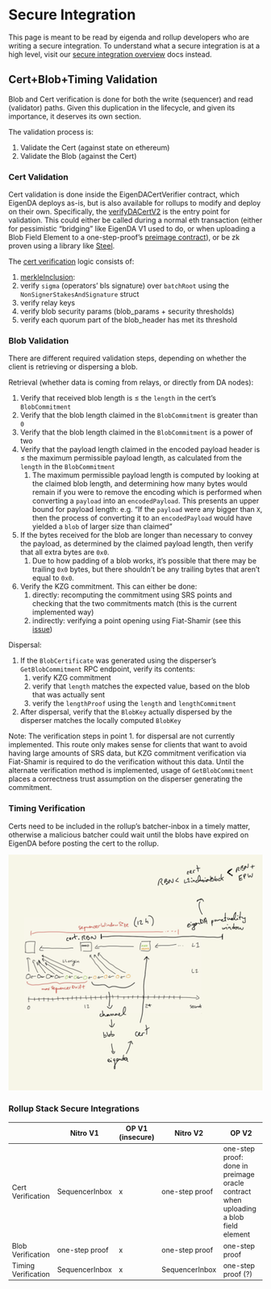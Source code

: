 # Secure Integration

This page is meant to be read by eigenda and rollup developers who are writing a secure integration. To understand what a secure integration is at a high level, visit our [secure integration overview](https://docs.eigenda.xyz/integrations-guides/rollup-guides/integrations-overview) docs instead.

## Cert+Blob+Timing Validation

Blob and Cert verification is done for both the write (sequencer) and read (validator) paths. Given this duplication in the lifecycle, and given its importance, it deserves its own section.

The validation process is:

1. Validate the Cert (against state on ethereum)
2. Validate the Blob (against the Cert)

### Cert Validation

Cert validation is done inside the EigenDACertVerifier contract, which EigenDA deploys as-is, but is also available for rollups to modify and deploy on their own. Specifically, the [verifyDACertV2](https://github.com/Layr-Labs/eigenda/blob/98e21397e3471d170f3131549cdbc7113c0cdfaf/contracts/src/core/EigenDACertVerifier.sol#L86) is the entry point for validation. This could either be called during a normal eth transaction (either for pessimistic “bridging” like EigenDA V1 used to do, or when uploading a Blob Field Element to a one-step-proof’s [preimage contract](https://specs.optimism.io/fault-proof/index.html#pre-image-oracle)), or be zk proven using a library like [Steel](https://github.com/risc0/risc0-ethereum/blob/main/crates/steel/docs/what-is-steel.md).

The [cert verification](https://github.com/Layr-Labs/eigenda/blob/master/contracts/src/libraries/EigenDABlobVerificationUtils.sol#L162) logic consists of:

1. [merkleInclusion](https://github.com/Layr-Labs/eigenda/blob/c3d1ff2a9a1ec39fc78c4936eabbc2443df38571/contracts/src/libraries/EigenDABlobVerificationUtils.sol#L173): 
2. verify `sigma` (operators’ bls signature) over `batchRoot` using the `NonSignerStakesAndSignature` struct
3. verify relay keys
4. verify blob security params (blob_params + security thresholds)
5. verify each quorum part of the blob_header has met its threshold

### Blob Validation

There are different required validation steps, depending on whether the client is retrieving or dispersing a blob.

Retrieval (whether data is coming from relays, or directly from DA nodes):

1. Verify that received blob length is ≤ the `length` in the cert’s `BlobCommitment`
2. Verify that the blob length claimed in the `BlobCommitment` is greater than `0`
3. Verify that the blob length claimed in the `BlobCommitment` is a power of two
4. Verify that the payload length claimed in the encoded payload header is ≤ the maximum permissible payload length, as calculated from the `length` in the `BlobCommitment`
    1. The maximum permissible payload length is computed by looking at the claimed blob length, and determining how many bytes would remain if you were to remove the encoding which is performed when converting a `payload` into an `encodedPayload`. This presents an upper bound for payload length: e.g. “If the `payload` were any bigger than `X`, then the process of converting it to an `encodedPayload` would have yielded a `blob` of larger size than claimed”
5. If the bytes received for the blob are longer than necessary to convey the payload, as determined by the claimed payload length, then verify that all extra bytes are `0x0`.
    1. Due to how padding of a blob works, it’s possible that there may be trailing `0x0` bytes, but there shouldn’t be any trailing bytes that aren’t equal to `0x0`.
6. Verify the KZG commitment. This can either be done:
    1. directly: recomputing the commitment using SRS points and checking that the two commitments match (this is the current implemented way)
    2. indirectly: verifying a point opening using Fiat-Shamir (see this [issue](https://github.com/Layr-Labs/eigenda/issues/1037))

Dispersal:

1. If the `BlobCertificate` was generated using the disperser’s `GetBlobCommitment` RPC endpoint, verify its contents:
    1. verify KZG commitment
    2. verify that `length` matches the expected value, based on the blob that was actually sent
    3. verify the `lengthProof` using the `length` and `lengthCommitment`
2. After dispersal, verify that the `BlobKey` actually dispersed by the disperser matches the locally computed `BlobKey`

Note: The verification steps in point 1. for dispersal are not currently implemented. This route only makes sense for clients that want to avoid having large amounts of SRS data, but KZG commitment verification via Fiat-Shamir is required to do the verification without this data. Until the alternate verification method is implemented, usage of `GetBlobCommitment` places a correctness trust assumption on the disperser generating the commitment.

### Timing Verification

Certs need to be included in the rollup’s batcher-inbox in a timely matter, otherwise a malicious batcher could wait until the blobs have expired on EigenDA before posting the cert to the rollup.

![image.png](../../assets/integration/cert-punctuality-window.png)

### Rollup Stack Secure Integrations

|                     | Nitro V1       | OP V1 (insecure) | Nitro V2       | OP V2                                                                                |
| ------------------- | -------------- | ---------------- | -------------- | ------------------------------------------------------------------------------------ |
| Cert Verification   | SequencerInbox | x                | one-step proof | one-step proof: done in preimage oracle contract when uploading a blob field element |
| Blob Verification   | one-step proof | x                | one-step proof | one-step proof                                                                       |
| Timing Verification | SequencerInbox | x                | SequencerInbox | one-step proof (?)                                                                   |